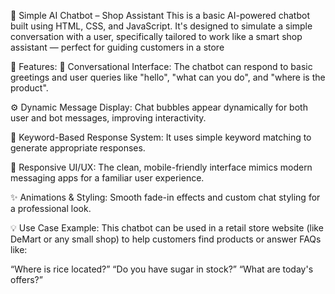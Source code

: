 🧠 Simple AI Chatbot – Shop Assistant
This is a basic AI-powered chatbot built using HTML, CSS, and JavaScript. It's designed to simulate a simple conversation with a user, specifically tailored to work like a smart shop assistant — perfect for guiding customers in a store 

🔧 Features:
💬 Conversational Interface: The chatbot can respond to basic greetings and user queries like "hello", "what can you do", and "where is the product".

⚙️ Dynamic Message Display: Chat bubbles appear dynamically for both user and bot messages, improving interactivity.

🧠 Keyword-Based Response System: It uses simple keyword matching to generate appropriate responses.

📱 Responsive UI/UX: The clean, mobile-friendly interface mimics modern messaging apps for a familiar user experience.

✨ Animations & Styling: Smooth fade-in effects and custom chat styling for a professional look.

💡 Use Case Example:
This chatbot can be used in a retail store website (like DeMart or any small shop) to help customers find products or answer FAQs like:

“Where is rice located?”
“Do you have sugar in stock?”
“What are today's offers?”

